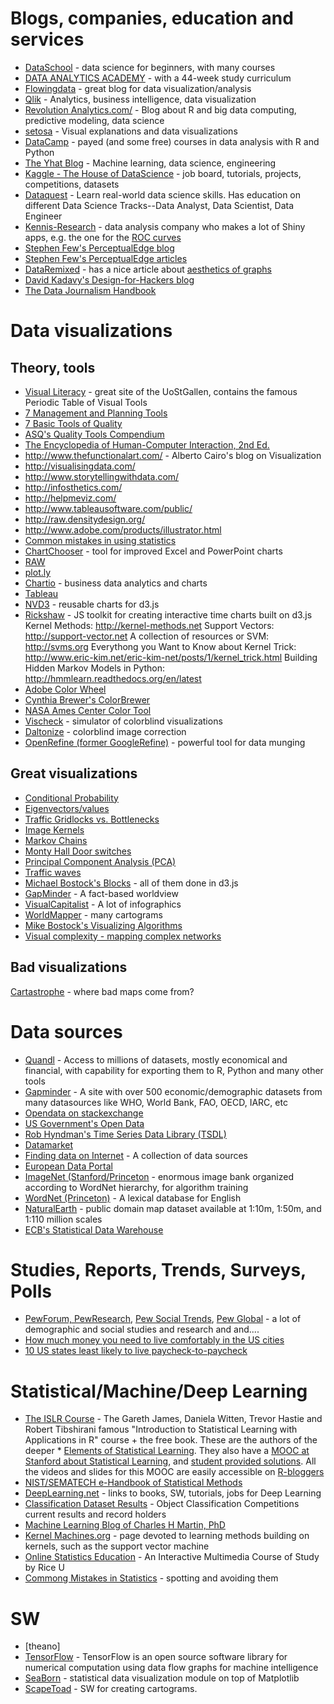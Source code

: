 # Blogs, companies, education and services
* [DataSchool](http://www.dataschool.io/) - data science for beginners, with many courses
* [DATA ANALYTICS ACADEMY](http://www.dataanalyticsacademy.com/) - with a 44-week study curriculum
* [Flowingdata](http://flowingdata.com/) - great blog for data visualization/analysis
* [Qlik](http://www.qlik.com/) - Analytics, business intelligence, data visualization
* [Revolution Analytics.com/](http://blog.revolutionanalytics.com/) - Blog about R and big data computing, predictive modeling, data science
* [setosa](http://setosa.io/) - Visual explanations and data visualizations
* [DataCamp](https://www.datacamp.com/) - payed (and some free) courses in data analysis with R and Python
* [The Yhat Blog](http://blog.yhat.com/) - Machine learning, data science, engineering
* [Kaggle - The House of DataScience](https://www.kaggle.com/) - job board, tutorials, projects, competitions, datasets
* [Dataquest](https://www.dataquest.io/) - Learn real-world data science skills. Has education on different Data Science Tracks--Data Analyst, Data Scientist, Data Engineer
* [Kennis-Research](https://kennis-research.com) - data analysis company who makes a lot of Shiny apps, e.g. the one for the [ROC curves](https://kennis-research.shinyapps.io/ROC-Curves/)
* [Stephen Few's PerceptualEdge blog](www.perceptualedge.com/blog)
* [Stephen Few's PerceptualEdge articles](www.perceptualedge.com/library.php)
* [DataRemixed](http://dataremixed.com/) - has a nice article about [aesthetics of graphs](http://dataremixed.com/2012/05/clarity-or-aesthetics-part-2-a-tale-of-four-quadrants/)
* [David Kadavy's Design-for-Hackers blog](http://designforhackers.com/blog/)
* [The Data Journalism Handbook](http://datajournalismhandbook.org/1.0/en/index.html)

# Data visualizations
## Theory, tools
* [Visual Literacy](http://www.visual-literacy.org/index.html) - great site of the UoStGallen, contains the famous Periodic Table of Visual Tools
* [7 Management and Planning Tools](https://en.wikipedia.org/wiki/Seven_Management_and_Planning_Tools)
* [7 Basic Tools of Quality](https://en.wikipedia.org/wiki/Seven_Basic_Tools_of_Quality)
* [ASQ's Quality Tools Compendium](http://asq.org/learn-about-quality/quality-tools.html)
* [The Encyclopedia of Human-Computer Interaction, 2nd Ed.](https://www.interaction-design.org/literature)
* http://www.thefunctionalart.com/ - Alberto Cairo's blog on Visualization
* http://visualisingdata.com/
* http://www.storytellingwithdata.com/
* http://infosthetics.com/
* http://helpmeviz.com/
* http://www.tableausoftware.com/public/
* http://raw.densitydesign.org/
* http://www.adobe.com/products/illustrator.html
* [Common mistakes in using statistics](https://www.ma.utexas.edu/users/mks/statmistakes/StatisticsMistakes.html)
* [ChartChooser](http://labs.juiceanalytics.com/chartchooser/index.html) - tool for improved Excel and PowerPoint charts
* [RAW](http://app.raw.densitydesign.org/)
* [plot.ly](https://plot.ly/)
* [Chartio](https://chartio.com/) - business data analytics and charts
* [Tableau](https://public.tableau.com/s/)
* [NVD3](http://nvd3.org/) - reusable charts for d3.js
* [Rickshaw](http://code.shutterstock.com/rickshaw/) - JS toolkit for creating interactive time charts built on d3.js
Kernel Methods: http://kernel-methods.net
Support Vectors: http://support-vector.net
A collection of resources or SVM: http://svms.org
Everythong you Want to Know about Kernel Trick: http://www.eric-kim.net/eric-kim-net/posts/1/kernel_trick.html
Building Hidden Markov Models in Python: http://hmmlearn.readthedocs.org/en/latest
* [Adobe Color Wheel](https://color.adobe.com/create/color-wheel/)
* [Cynthia Brewer's ColorBrewer](http://colorbrewer2.org/)
* [NASA Ames Center Color Tool](http://colorusage.arc.nasa.gov/ColorTool_appletPC.html)
* [Vischeck](http://www.vischeck.com/) - simulator of colorblind visualizations
* [Daltonize](http://www.vischeck.com/daltonize/) - colorblind image correction
* [OpenRefine (former GoogleRefine)](http://openrefine.org/) - powerful tool for data munging



## Great visualizations
* [Conditional Probability](http://setosa.io/ev/conditional-probability/)
* [Eigenvectors/values](http://setosa.io/ev/eigenvectors-and-eigenvalues/)
* [Traffic Gridlocks vs. Bottlenecks](http://setosa.io/blog/2014/09/02/gridlock/)
* [Image Kernels](http://setosa.io/ev/image-kernels/)
* [Markov Chains](http://setosa.io/ev/markov-chains/)
* [Monty Hall Door switches](http://blog.vctr.me/monty-hall/)
* [Principal Component Analysis (PCA)](http://setosa.io/ev/principal-component-analysis/)
* [Traffic waves](http://ww2.kqed.org/lowdown/2013/11/12/traffic-waves/)
* [Michael Bostock's Blocks](http://bl.ocks.org/) - all of them done in d3.js
* [GapMinder](www.gapminder.org) - A fact-based worldview
* [VisualCapitalist](www.VisualCapitalist.com) - A lot of infographics
* [WorldMapper](http://www.worldmapper.org/) - many cartograms
* [Mike Bostock's Visualizing Algorithms](https://bost.ocks.org/mike/algorithms/)
* [Visual complexity - mapping complex networks
](http://www.visualcomplexity.com/vc/)

## Bad visualizations
[Cartastrophe](https://cartastrophe.wordpress.com/) - where bad maps come from?



# Data sources
* [Quandl](https://www.quandl.com/) - Access to millions of datasets, mostly economical and financial, with capability for exporting them to R, Python and many other tools
* [Gapminder](http://www.gapminder.org/data/) - A site with over 500 economic/demographic datasets from many datasources like WHO, World Bank, FAO, OECD, IARC, etc
* [Opendata on stackexchange](http://opendata.stackexchange.com/)
* [US Government's Open Data](http://www.data.gov/)
* [Rob Hyndman's Time Series Data Library (TSDL)](https://datamarket.com/data/list/?q=provider:tsdl)
* [Datamarket](https://datamarket.com/)
* [Finding data on Internet](http://www.inside-r.org/howto/finding-data-internet) - A collection of data sources
* [European Data Portal](http://www.europeandataportal.eu/en/)
* [ImageNet (Stanford/Princeton](http://www.image-net.org/) - enormous image bank organized according to WordNet hierarchy, for algorithm training
* [WordNet (Princeton)](http://wordnet.princeton.edu/) - A lexical database for English
* [NaturalEarth](http://www.naturalearthdata.com/) - public domain map dataset available at 1:10m, 1:50m, and 1:110 million scales
* [ECB's Statistical Data Warehouse](http://sdw.ecb.europa.eu/)

# Studies, Reports, Trends, Surveys, Polls
* [PewForum, PewResearch](http://www.pewresearch.org/), [Pew Social Trends](http://www.pewsocialtrends.org/), [Pew Global](http://www.pewglobal.org/) - a lot of demographic and social studies and research and and....
* [How much money you need to live comfortably in the US cities](http://www.gobankingrates.com/personal-finance/much-money-need-live-comfortably-biggest-cities/)
* [10 US states least likely to live paycheck-to-paycheck](http://www.gobankingrates.com/personal-finance/10-states-least-likely-live-paycheck-paycheck/)


# Statistical/Machine/Deep Learning
* [The ISLR Course](http://www-bcf.usc.edu/~gareth/ISL/) - The Gareth James, Daniela Witten, Trevor Hastie and Robert Tibshirani famous "Introduction to Statistical Learning with Applications in R" course + the free book. These are the authors of the deeper * [Elements of Statistical Learning](http://www-stat.stanford.edu/~tibs/ElemStatLearn/). They also have a [MOOC at Stanford about Statistical Learning](https://lagunita.stanford.edu/courses/HumanitiesSciences/StatLearning/Winter2016/about), and [student provided solutions](https://github.com/asadoughi/stat-learning). All the videos and slides for this MOOC are easily accessible on  [R-bloggers](http://www.r-bloggers.com/in-depth-introduction-to-machine-learning-in-15-hours-of-expert-videos/)
* [NIST/SEMATECH e-Handbook of Statistical Methods](http://www.itl.nist.gov/div898/handbook/index.htm)
* [DeepLearning.net](http://deeplearning.net/) - links to books, SW, tutorials, jobs for Deep Learning
* [Classification Dataset Results](http://rodrigob.github.io/are_we_there_yet/build/classification_datasets_results.html) - Object Classification Competitions current results and record holders
* [Machine Learning Blog of Charles H Martin, PhD](https://charlesmartin14.wordpress.com/)
* [Kernel Machines.org](http://www.kernel-machines.org/) - page devoted to learning methods building on kernels, such as the support vector machine
* [Online Statistics Education](http://onlinestatbook.com/2/index.html) - An Interactive Multimedia Course of Study by Rice U
* [Commong Mistakes in Statistics](https://www.ma.utexas.edu/users/mks/statmistakes/StatisticsMistakes.html) - spotting and avoiding them

# SW
* [theano]
* [TensorFlow](https://www.tensorflow.org/) - TensorFlow is an open source software library for numerical computation using data flow graphs for machine intelligence
* [SeaBorn](http://stanford.edu/~mwaskom/software/seaborn/) - statistical data visualization module on top of Matplotlib
* [ScapeToad](http://scapetoad.choros.ch/) - SW for creating cartograms.
